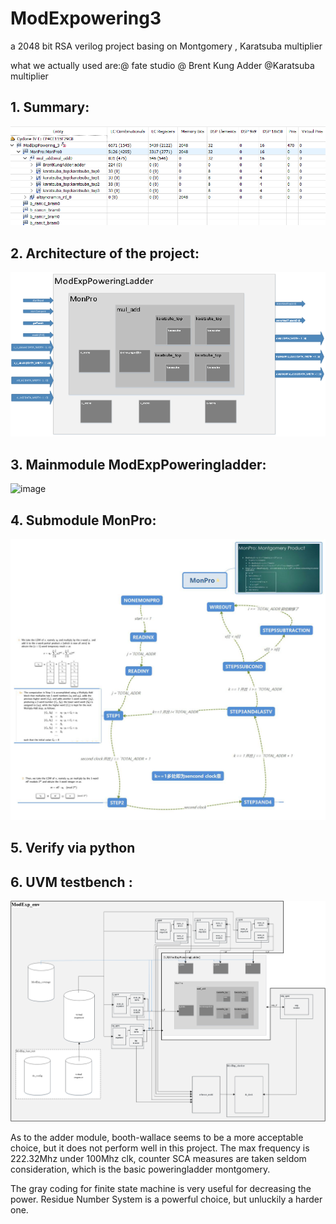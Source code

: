 # ModExpowering3
a 2048 bit RSA verilog project basing on Montgomery , Karatsuba multiplier

what we actually used are:@ fate studio @ Brent Kung Adder @Karatsuba multiplier

## **1. Summary**:
![image](https://github.com/zdszx/Modexpowering3/blob/master/1.png)

## **2. Architecture of the project:**
![image](https://github.com/zdszx/Modexpowering3/blob/master/2.png)

## **3. Mainmodule ModExpPoweringladder:**
![image](https://github.com/zdszx/Modexpowering3/blob/master/3.png)

## **4. Submodule MonPro:**
![image](https://github.com/zdszx/Modexpowering3/blob/master/4.png)

## **5. Verify via python**

## **6. UVM testbench :**
![image](https://github.com/zdszx/Modexpowering3/blob/master/5.png)

As to the adder module, booth-wallace seems to be a more acceptable choice, but it does not perform well in this project.
The max frequency is 222.32Mhz under 100Mhz clk, counter SCA measures are taken seldom consideration, which is the basic poweringladder montgomery.

The gray coding for finite state machine is very useful for decreasing the power. 
Residue Number System is a powerful choice, but unluckily a harder one.
